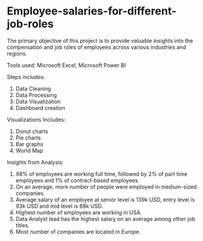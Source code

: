 # Employee-salaries-for-different-job-roles

The primary objective of this project is to provide valuable insights into the compensation and job roles of employees across various industries and regions.

Tools used: Microsoft Excel, Microsoft Power BI

Steps includes:
1. Data Cleaning
2. Data Processing
3. Data Visualization
5. Dashboard creation

Visualizations Includes:
1. Donut charts
2. Pie charts
3. Bar graphs
4. World Map

Insights from Analysis:
1. 98% of employees are working full time, followed by 2% of part time employees and 1% of contract-based employees.
2. On an average, more number of people were employed in medium-sized companies.
3. Average salary of an employee at senior level is 139k USD, entry level is 93k USD and mid level is 88k USD.
4. Highest number of employees are working in USA.
5. Data Analyst lead has the highest salary on an average among other job titles.
6. Most number of companies are located in Europe.
